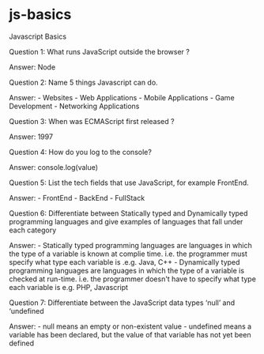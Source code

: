 # js-basics
 Javascript Basics


Question 1: What runs JavaScript outside the browser ?

Answer: Node

Question 2: Name 5 things Javascript can do.

Answer: - Websites
        - Web Applications
        - Mobile Applications
        - Game Development
        - Networking Applications

Question 3: When was ECMAScript first released ?

Answer: 1997

Question 4: How do you log to the console?

Answer: console.log(value)

Question 5: List the tech fields that use JavaScript, for example FrontEnd.

Answer: - FrontEnd
        - BackEnd
        - FullStack

Question 6: Differentiate between Statically typed and Dynamically typed programming languages and give examples of languages that fall under each category

Answer: - Statically typed programming languages are languages in which the type of a
        variable is known at complie time. i.e. the programmer must specify what type each variable is .e.g. Java, C++
        - Dynamically typed programming languages are languages in which the type of a variable is checked at run-time. i.e. the programmer doesn't have to specify what type each variable is e.g. PHP, Javascript

Question 7: Differentiate between the JavaScript data types ‘null’ and ‘undefined

Answer: - null means an empty or non-existent value
        - undefined means a variable has been declared, but the value of that variable has not yet been defined